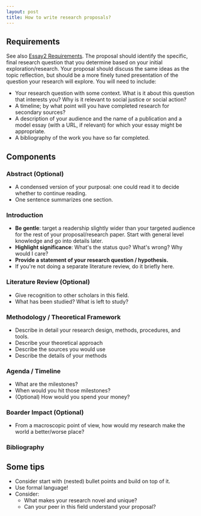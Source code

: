 ```yaml
---
layout: post
title: How to write research proposals?
---
```

## Requirements
See also [Essay2 Requirements](../W6D2/essay2.md).
The proposal should identify the specific, final research question that you determine based on your initial exploration/research. Your proposal should discuss the same ideas as the topic reflection, but should be a more finely tuned presentation of the question your research will explore. You will need to include:

- Your research question with some context. What is it about this question that interests you? Why is it relevant to social justice or social action?
- A timeline; by what point will you have completed research for secondary sources?
- A description of your audience and the name of a publication and a model essay (with a URL, if relevant) for which your essay might be appropriate.
- A bibliography of the work you have so far completed.

## Components
### Abstract (Optional)
- A condensed version of your purposal: one could read it to decide whether to continue reading.
- One sentence summarizes one section.

### Introduction
- **Be gentle**: target a readership slightly wider than your targeted audience for the rest of your proposal/research paper. Start with general level knowledge and go into details later.
- **Highlight significance**: What's the status quo? What's wrong? Why would I care?
- **Provide a statement of your research question / hypothesis.**
- If you're not doing a separate literature review, do it briefly here.

### Literature Review (Optional)
- Give recognition to other scholars in this field.
- What has been studied? What is left to study?

### Methodology / Theoretical Framework
- Describe in detail your research design, methods, procedures, and tools.
- Describe your theoretical approach
- Describe the sources you would use
- Describe the details of your methods

### Agenda / Timeline
- What are the milestones?
- When would you hit those milestones?
- (Optional) How would you spend your money?

### Boarder Impact (Optional) 
- From a macroscopic point of view, how would my research make the world a better/worse place?

### Bibliography

## Some tips
- Consider start with (nested) bullet points and build on top of it.
- Use formal language!
- Consider:
  - What makes your research novel and unique? 
  - Can your peer in this field understand your proposal?
